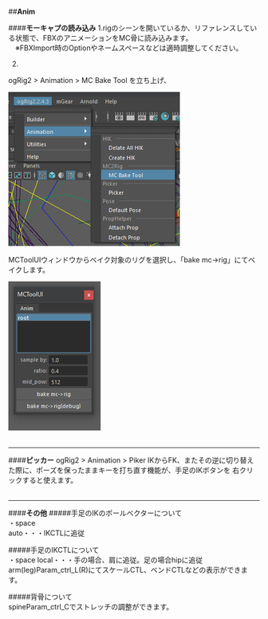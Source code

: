 ##**Anim**

####**モーキャプの読み込み**
1.rigのシーンを開いているか、リファレンスしている状態で、FBXのアニメーションをMC骨に読み込みます。<br>
　※FBXImport時のOptionやネームスペースなどは適時調整してください。

2.
ogRig2 > Animation > MC Bake Tool を立ち上げ、

![](imgs/anim_mcbake_menu.png)

MCToolUIウィンドウからベイク対象のリグを選択し、「bake mc->rig」にてベイクします。

![](imgs/anim_mcbake_window.png)
<br>
<br>


___
####**ピッカー**
ogRig2 > Animation > Piker
IKからFK、またその逆に切り替えた際に、ポーズを保ったままキーを打ち直す機能が、手足のIKボタンを
右クリックすると使えます。
<br>
<br>

___
####**その他**
#####手足のIKのポールベクターについて  
    ・space  
    auto・・・IKCTLに追従  

#####手足のIKCTLについて  
    ・space
    local・・・手の場合、肩に追従。足の場合hipに追従
    arm(leg)Param_ctrl_L(R)にてスケールCTL、ベンドCTLなどの表示ができます。

#####背骨について  
    spineParam_ctrl_Cでストレッチの調整ができます。












<!---
**ogT → Bake MC -> Rig**で*MC2Rig*ウィンドウを立ち上げます。

![](imgs/mc2rig_win.png)

MCルートジョイント（mc_hip1)を選択後、**Bake** ボタンを押し、MC骨のアニメーションをリグにベイクします。
--->


